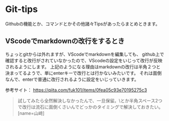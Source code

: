 # Git-tips

Githubの機能とか、コマンドとかその他諸々Tipsがあったらまとめときます。

## VScodeでmarkdownの改行をするとき
ちょっとgitからは外れますが、VScodeでmarkdownを編集しても、
github上で確認すると改行がされていなかったので、VScodeの設定をいじって改行が反映されるようにします。
上記のようになる理由はmarkdownの改行は半角２つと決まってるようで、単にenterキーで改行とは行かないみたいです。
それは面倒なんで、enterで普通に改行されるように設定をいじっていきます。

参考サイト：
https://qiita.com/fuk101/items/0fea05c93e70195275c3

> 試してみたら全然解決しなかったんで、一旦保留。\とか半角スペース2つで改行は流石に面倒くさいんでどっかのタイミングで解決しておきたい。[name=山﨑]
